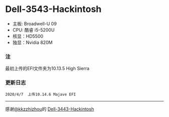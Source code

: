 # Dell-3543-Hackintosh
+ 主板: Broadwell-U 09
+ CPU: 酷睿 i5-5200U
+ 核显：HD5500
+ 独显：Nvidia 820M

### 注
最初上传的EFI文件夹为10.13.5 High Sierra

### 更新日志
`2020/4/7  上传10.14.6 Majave EFI`

----------------
感谢[@kkzzhizhou](https://github.com/kkzzhizhou)的 [Dell-3443-Hackintosh](https://github.com/kkzzhizhou/Dell-3443-Hackintosh)

